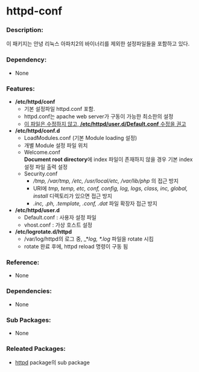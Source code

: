 # httpd-conf

### Description:

이 패키지는 안녕 리눅스 아파치2의 바이너리를 제외한 설정파일들을
포함하고 있다.


### Dependency:
* None

### Features:

* **/etc/httpd/conf**
  * 기본 설정파일 httpd.conf 포함.
  * httpd.conf는 apache web server가 구동이 가능한 최소한의 설정
  * <u>이 파일은 수정하지 않고, **/etc/httpd/user.d/Default.conf** 수정을 권고</u>
* **/etc/httpd/conf.d**
  * LoadModules.conf (기본 Module loading 설정)
  * 개별 Module 설정 파일 위치
  * Welcome.conf  
    **Document root directory**에 index 파일이 존재하지 않을 경우 기본 index 설정 파일 출력 설정
  * Security.conf
    * _/tmp, /var/tmp, /etc, /usr/local/etc, /var/lib/php_ 의 접근 방지
    * URI에 _tmp, temp, etc, conf, config, log, logs, class, inc, global, install_ 디렉토리가 있으면 접근 방지
    * _.inc, .ph, .template, .conf, .dat_ 파일 확장자 접근 방지
* **/etc/httpd/user.d**
  * Default.conf : 사용자 설정 파일
  * vhost.conf   : 가상 호스트 설정
* **/etc/logrotate.d/httpd**  
  * /var/log/httpd의 로그 중, _*_log, *.log_ 파일을 rotate 시킴
  * rotate 완료 후에, httpd reload 명령이 구동 됨

### Reference:
* None

### Dependencies:
* None

### Sub Packages:
* None

### Releated Packages:
* [httpd](pkg-base-httpd.md) package의 sub package